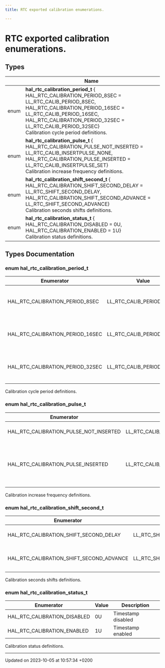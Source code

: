 ```yaml
---
title: RTC exported calibration enumerations.

---
```


# RTC exported calibration enumerations.


## Types

|                | Name           |
| -------------- | -------------- |
| enum| **hal_rtc_calibration_period_t** { HAL_RTC_CALIBRATION_PERIOD_8SEC = LL_RTC_CALIB_PERIOD_8SEC, HAL_RTC_CALIBRATION_PERIOD_16SEC = LL_RTC_CALIB_PERIOD_16SEC, HAL_RTC_CALIBRATION_PERIOD_32SEC = LL_RTC_CALIB_PERIOD_32SEC}<br/>Calibration cycle period definitions.  |
| enum| **hal_rtc_calibration_pulse_t** { HAL_RTC_CALIBRATION_PULSE_NOT_INSERTED = LL_RTC_CALIB_INSERTPULSE_NONE, HAL_RTC_CALIBRATION_PULSE_INSERTED = LL_RTC_CALIB_INSERTPULSE_SET}<br/>Calibration increase frequency definitions.  |
| enum| **hal_rtc_calibration_shift_second_t** { HAL_RTC_CALIBRATION_SHIFT_SECOND_DELAY = LL_RTC_SHIFT_SECOND_DELAY, HAL_RTC_CALIBRATION_SHIFT_SECOND_ADVANCE = LL_RTC_SHIFT_SECOND_ADVANCE}<br/>Calibration seconds shifts definitions.  |
| enum| **hal_rtc_calibration_status_t** { HAL_RTC_CALIBRATION_DISABLED = 0U, HAL_RTC_CALIBRATION_ENABLED = 1U}<br/>Calibration status definitions.  |

## Types Documentation

### enum hal_rtc_calibration_period_t

| Enumerator | Value | Description |
| ---------- | ----- | ----------- |
| HAL_RTC_CALIBRATION_PERIOD_8SEC | LL_RTC_CALIB_PERIOD_8SEC|  Calibration cycle period is set to 8 seconds  |
| HAL_RTC_CALIBRATION_PERIOD_16SEC | LL_RTC_CALIB_PERIOD_16SEC|  Calibration cycle period is set to 16 seconds  |
| HAL_RTC_CALIBRATION_PERIOD_32SEC | LL_RTC_CALIB_PERIOD_32SEC|  Calibration cycle perdio is set to 32 seconds  |



Calibration cycle period definitions.

### enum hal_rtc_calibration_pulse_t

| Enumerator | Value | Description |
| ---------- | ----- | ----------- |
| HAL_RTC_CALIBRATION_PULSE_NOT_INSERTED | LL_RTC_CALIB_INSERTPULSE_NONE|  No increase of the frequency  |
| HAL_RTC_CALIBRATION_PULSE_INSERTED | LL_RTC_CALIB_INSERTPULSE_SET|  Increase of the frequency by one pulse every 2^11 pulses.  |



Calibration increase frequency definitions.

### enum hal_rtc_calibration_shift_second_t

| Enumerator | Value | Description |
| ---------- | ----- | ----------- |
| HAL_RTC_CALIBRATION_SHIFT_SECOND_DELAY | LL_RTC_SHIFT_SECOND_DELAY|  Delay the calendar by one second  |
| HAL_RTC_CALIBRATION_SHIFT_SECOND_ADVANCE | LL_RTC_SHIFT_SECOND_ADVANCE|  Advance the calendar by one second  |



Calibration seconds shifts definitions.

### enum hal_rtc_calibration_status_t

| Enumerator | Value | Description |
| ---------- | ----- | ----------- |
| HAL_RTC_CALIBRATION_DISABLED | 0U|  Timestamp disabled  |
| HAL_RTC_CALIBRATION_ENABLED | 1U|  Timestamp enabled  |



Calibration status definitions.






-------------------------------

Updated on 2023-10-05 at 10:57:34 +0200